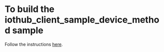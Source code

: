 # To build the iothub_client_sample_device_method sample

Follow the instructions [here](../../../../../doc/get_started/mbed-freescale-k64f-c.md).